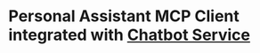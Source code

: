 # Personal Assistant MCP Client integrated with [Chatbot Service](https://github.com/c1r5/chatbot-service)
